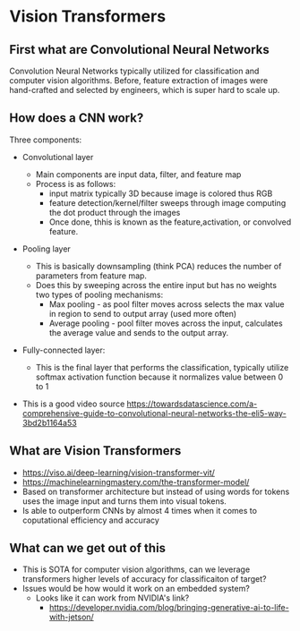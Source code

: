 # Vision Transformers


## First what are Convolutional Neural Networks
Convolution Neural Networks typically utilized for classification and computer vision algorithms. Before, feature extraction of images were hand-crafted and selected by engineers, which is super hard to scale up.


## How does a CNN work?
Three components:
- Convolutional layer
     - Main components are input data, filter, and feature map
     - Process is as follows:
        - input matrix typically 3D because image is colored thus RGB
        - feature detection/kernel/filter sweeps through image computing the dot product through the images
        - Once done, thhis is known as the feature,activation, or convolved feature.
- Pooling layer
    - This is basically downsampling (think PCA) reduces the number of parameters from feature map.
    - Does this by sweeping across the entire input but has no weights two types of pooling mechanisms:
        - Max pooling - as pool filter moves across selects the max value in region to send to output array (used more often)
        - Average pooling - pool filter moves across the input, calculates the average value and sends to the output array.
- Fully-connected layer:
    - This is the final layer that performs the classification, typically utilize softmax activation function because it normalizes value between 0 to 1 

- This is a good video source https://towardsdatascience.com/a-comprehensive-guide-to-convolutional-neural-networks-the-eli5-way-3bd2b1164a53

## What are Vision Transformers
- https://viso.ai/deep-learning/vision-transformer-vit/
- https://machinelearningmastery.com/the-transformer-model/
- Based on transformer architecture but instead of using words for tokens uses the image input and turns them into visual tokens. 
- Is able to outperform CNNs by almost 4 times when it comes to coputational efficiency and accuracy 


## What can we get out of this 
- This is SOTA for computer vision algorithms, can we leverage transformers higher levels of accuracy for classificaiton of target?
- Issues would be how would it work on an embedded system? 
    - Looks like it can work from NVIDIA's link?
        - https://developer.nvidia.com/blog/bringing-generative-ai-to-life-with-jetson/